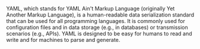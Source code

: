   
YAML, which stands for YAML Ain't Markup Language (originally Yet Another Markup Language), is a human-readable data serialization standard that can be used for all programming languages. It is commonly used for configuration files and in data storage (e.g., in databases) or transmission scenarios (e.g., APIs). YAML is designed to be easy for humans to read and write and for machines to parse and generate.